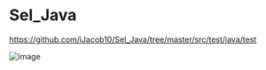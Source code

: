 # Sel_Java

https://github.com/iJacob10/Sel_Java/tree/master/src/test/java/test

  
![image](https://user-images.githubusercontent.com/25654269/135891549-3b11927c-7cbb-4dfe-be0b-405b3886a75b.png)
